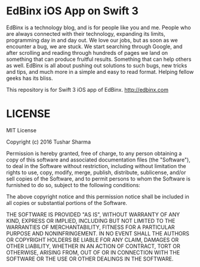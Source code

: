 # EdBinx iOS App on Swift 3
EdBinx is a technology blog, and is for people like you and me. People who are always connected with their technology, expanding its limits, programming day in and day out. We love our jobs, but as soon as we encounter a bug, we are stuck. We start searching through Google, and after scrolling and reading through hundreds of pages we land on something that can produce fruitful results. Something that can help others as well. EdBinx is all about pushing out solutions to such bugs, new tricks and tips, and much more in a simple and easy to read format. Helping fellow geeks has its bliss.

This repository is for Swift 3 iOS app of EdBinx. 
http://edbinx.com

# LICENSE

MIT License

Copyright (c) 2016 Tushar Sharma

Permission is hereby granted, free of charge, to any person obtaining a copy
of this software and associated documentation files (the "Software"), to deal
in the Software without restriction, including without limitation the rights
to use, copy, modify, merge, publish, distribute, sublicense, and/or sell
copies of the Software, and to permit persons to whom the Software is
furnished to do so, subject to the following conditions:

The above copyright notice and this permission notice shall be included in all
copies or substantial portions of the Software.

THE SOFTWARE IS PROVIDED "AS IS", WITHOUT WARRANTY OF ANY KIND, EXPRESS OR
IMPLIED, INCLUDING BUT NOT LIMITED TO THE WARRANTIES OF MERCHANTABILITY,
FITNESS FOR A PARTICULAR PURPOSE AND NONINFRINGEMENT. IN NO EVENT SHALL THE
AUTHORS OR COPYRIGHT HOLDERS BE LIABLE FOR ANY CLAIM, DAMAGES OR OTHER
LIABILITY, WHETHER IN AN ACTION OF CONTRACT, TORT OR OTHERWISE, ARISING FROM,
OUT OF OR IN CONNECTION WITH THE SOFTWARE OR THE USE OR OTHER DEALINGS IN THE
SOFTWARE.
